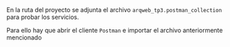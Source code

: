 En la ruta del proyecto se adjunta el archivo ``arqweb_tp3.postman_collection``
para probar los servicios.

Para ello hay que abrir el cliente ```Postman``` e importar el archivo anteriormente mencionado